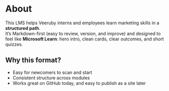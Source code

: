 # About

This LMS helps Veeruby interns and employees learn marketing skills in a **structured path**.  
It’s Markdown-first (easy to review, version, and improve) and designed to feel like **Microsoft Learn**: hero intro, clean cards, clear outcomes, and short quizzes.

## Why this format?
- Easy for newcomers to scan and start
- Consistent structure across modules
- Works great on GitHub today, and easy to publish as a site later
